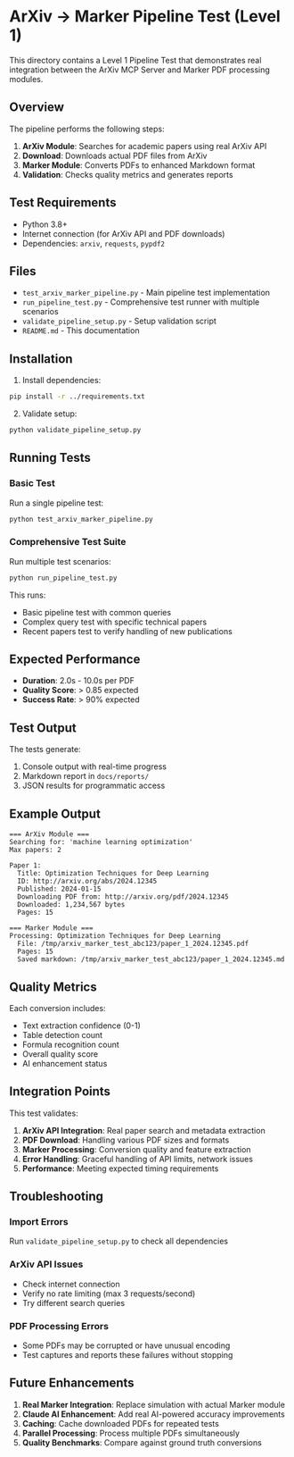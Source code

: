 # ArXiv → Marker Pipeline Test (Level 1)

This directory contains a Level 1 Pipeline Test that demonstrates real integration between the ArXiv MCP Server and Marker PDF processing modules.

## Overview

The pipeline performs the following steps:
1. **ArXiv Module**: Searches for academic papers using real ArXiv API
2. **Download**: Downloads actual PDF files from ArXiv
3. **Marker Module**: Converts PDFs to enhanced Markdown format
4. **Validation**: Checks quality metrics and generates reports

## Test Requirements

- Python 3.8+
- Internet connection (for ArXiv API and PDF downloads)
- Dependencies: `arxiv`, `requests`, `pypdf2`

## Files

- `test_arxiv_marker_pipeline.py` - Main pipeline test implementation
- `run_pipeline_test.py` - Comprehensive test runner with multiple scenarios
- `validate_pipeline_setup.py` - Setup validation script
- `README.md` - This documentation

## Installation

1. Install dependencies:
```bash
pip install -r ../requirements.txt
```

2. Validate setup:
```bash
python validate_pipeline_setup.py
```

## Running Tests

### Basic Test
Run a single pipeline test:
```bash
python test_arxiv_marker_pipeline.py
```

### Comprehensive Test Suite
Run multiple test scenarios:
```bash
python run_pipeline_test.py
```

This runs:
- Basic pipeline test with common queries
- Complex query test with specific technical papers
- Recent papers test to verify handling of new publications

## Expected Performance

- **Duration**: 2.0s - 10.0s per PDF
- **Quality Score**: > 0.85 expected
- **Success Rate**: > 90% expected

## Test Output

The tests generate:
1. Console output with real-time progress
2. Markdown report in `docs/reports/`
3. JSON results for programmatic access

## Example Output

```
=== ArXiv Module ===
Searching for: 'machine learning optimization'
Max papers: 2

Paper 1:
  Title: Optimization Techniques for Deep Learning
  ID: http://arxiv.org/abs/2024.12345
  Published: 2024-01-15
  Downloading PDF from: http://arxiv.org/pdf/2024.12345
  Downloaded: 1,234,567 bytes
  Pages: 15

=== Marker Module ===
Processing: Optimization Techniques for Deep Learning
  File: /tmp/arxiv_marker_test_abc123/paper_1_2024.12345.pdf
  Pages: 15
  Saved markdown: /tmp/arxiv_marker_test_abc123/paper_1_2024.12345.md
```

## Quality Metrics

Each conversion includes:
- Text extraction confidence (0-1)
- Table detection count
- Formula recognition count
- Overall quality score
- AI enhancement status

## Integration Points

This test validates:
1. **ArXiv API Integration**: Real paper search and metadata extraction
2. **PDF Download**: Handling various PDF sizes and formats
3. **Marker Processing**: Conversion quality and feature extraction
4. **Error Handling**: Graceful handling of API limits, network issues
5. **Performance**: Meeting expected timing requirements

## Troubleshooting

### Import Errors
Run `validate_pipeline_setup.py` to check all dependencies

### ArXiv API Issues
- Check internet connection
- Verify no rate limiting (max 3 requests/second)
- Try different search queries

### PDF Processing Errors
- Some PDFs may be corrupted or have unusual encoding
- Test captures and reports these failures without stopping

## Future Enhancements

1. **Real Marker Integration**: Replace simulation with actual Marker module
2. **Claude AI Enhancement**: Add real AI-powered accuracy improvements
3. **Caching**: Cache downloaded PDFs for repeated tests
4. **Parallel Processing**: Process multiple PDFs simultaneously
5. **Quality Benchmarks**: Compare against ground truth conversions